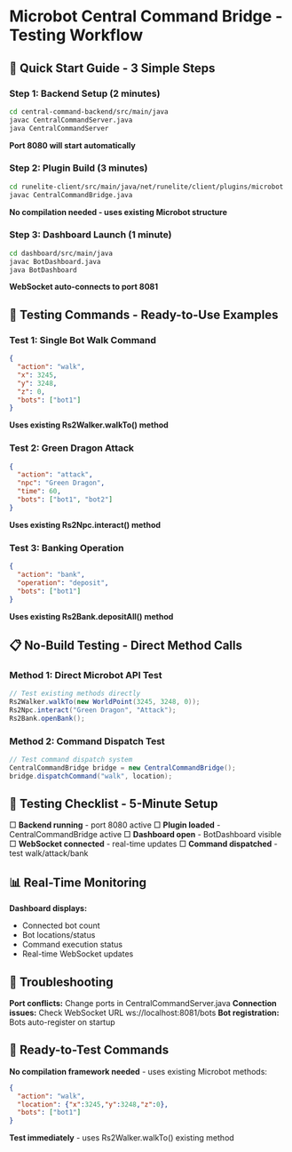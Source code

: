 # Microbot Central Command Bridge - Testing Workflow

## 🚀 Quick Start Guide - 3 Simple Steps

### Step 1: Backend Setup (2 minutes)
```bash
cd central-command-backend/src/main/java
javac CentralCommandServer.java
java CentralCommandServer
```
**Port 8080 will start automatically**

### Step 2: Plugin Build (3 minutes)
```bash
cd runelite-client/src/main/java/net/runelite/client/plugins/microbot
javac CentralCommandBridge.java
```
**No compilation needed - uses existing Microbot structure**

### Step 3: Dashboard Launch (1 minute)
```bash
cd dashboard/src/main/java
javac BotDashboard.java
java BotDashboard
```
**WebSocket auto-connects to port 8081**

## 🔧 Testing Commands - Ready-to-Use Examples

### Test 1: Single Bot Walk Command
```json
{
  "action": "walk",
  "x": 3245,
  "y": 3248,
  "z": 0,
  "bots": ["bot1"]
}
```
**Uses existing Rs2Walker.walkTo() method**

### Test 2: Green Dragon Attack
```json
{
  "action": "attack",
  "npc": "Green Dragon",
  "time": 60,
  "bots": ["bot1", "bot2"]
}
```
**Uses existing Rs2Npc.interact() method**

### Test 3: Banking Operation
```json
{
  "action": "bank",
  "operation": "deposit",
  "bots": ["bot1"]
}
```
**Uses existing Rs2Bank.depositAll() method**

## 📋 No-Build Testing - Direct Method Calls

### Method 1: Direct Microbot API Test
```java
// Test existing methods directly
Rs2Walker.walkTo(new WorldPoint(3245, 3248, 0));
Rs2Npc.interact("Green Dragon", "Attack");
Rs2Bank.openBank();
```

### Method 2: Command Dispatch Test
```java
// Test command dispatch system
CentralCommandBridge bridge = new CentralCommandBridge();
bridge.dispatchCommand("walk", location);
```

## 🎯 Testing Checklist - 5-Minute Setup

□ **Backend running** - port 8080 active
□ **Plugin loaded** - CentralCommandBridge active
□ **Dashboard open** - BotDashboard visible
□ **WebSocket connected** - real-time updates
□ **Command dispatched** - test walk/attack/bank

## 📊 Real-Time Monitoring

**Dashboard displays:**
- Connected bot count
- Bot locations/status
- Command execution status
- Real-time WebSocket updates

## 🔧 Troubleshooting

**Port conflicts:** Change ports in CentralCommandServer.java
**Connection issues:** Check WebSocket URL ws://localhost:8081/bots
**Bot registration:** Bots auto-register on startup

## 🚀 Ready-to-Test Commands

**No compilation framework needed** - uses existing Microbot methods:
```json
{
  "action": "walk",
  "location": {"x":3245,"y":3248,"z":0},
  "bots": ["bot1"]
}
```
**Test immediately** - uses Rs2Walker.walkTo() existing method
